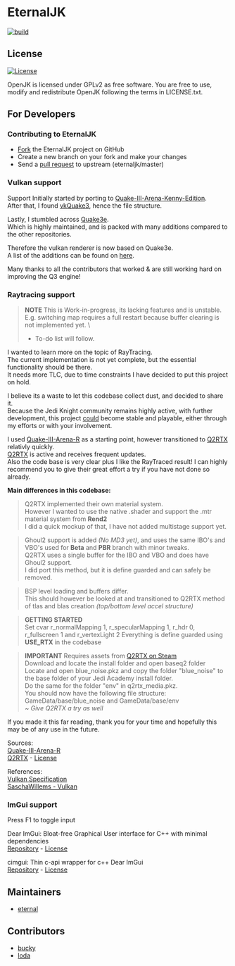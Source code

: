 # EternalJK
[![build](https://github.com/JKSunny/EternalJK/actions/workflows/build.yml/badge.svg)](https://github.com/JKSunny/EternalJK/actions/workflows/build.yml)

## License

[![License](https://img.shields.io/github/license/eternalcodes/EternalJK.svg)](https://github.com/eternalcodes/EternalJK/blob/master/LICENSE.txt)

OpenJK is licensed under GPLv2 as free software. You are free to use, modify and redistribute OpenJK following the terms in LICENSE.txt.

## For Developers

### Contributing to EternalJK
* [Fork](https://github.com/JKSunny/EternalJK/fork) the EternalJK project on GitHub
* Create a new branch on your fork and make your changes
* Send a [pull request](https://help.github.com/articles/creating-a-pull-request) to upstream (eternaljk/master)

### Vulkan support
Support Initially started by porting to [Quake-III-Arena-Kenny-Edition](https://github.com/kennyalive/Quake-III-Arena-Kenny-Edition).<br />
After that, I found [vkQuake3](https://github.com/suijingfeng/vkQuake3/tree/master/code), hence the file structure.

Lastly, I stumbled across [Quake3e](https://github.com/ec-/Quake3e).<br />
Which is highly maintained, and is packed with many additions compared to the other repositories.

Therefore the vulkan renderer is now based on Quake3e. <br />A list of the additions can be found on [here](https://github.com/ec-/Quake3e#user-content-vulkan-renderer).

Many thanks to all the contributors that worked & are still working hard on improving the Q3 engine!

### Raytracing support
> **NOTE** This is Work-in-progress, its lacking features and is unstable. \
> E.g. switching map requires a full restart because buffer clearing is not implemented yet. \
> - To-do list will follow.

I wanted to learn more on the topic of RayTracing. \
The current implementation is not yet complete, but the essential functionality should be there. \
It needs more TLC, due to time constraints I have decided to put this project on hold.

I believe its a waste to let this codebase collect dust, and decided to share it. \
Because the Jedi Knight community remains highly active, with further development, this project <ins>could</ins> become stable and playable, either through my efforts or with your involvement. 

I used [Quake-III-Arena-R](https://github.com/fknfilewalker/Quake-III-Arena-R) as a starting point, however transitioned to [Q2RTX](https://github.com/NVIDIA/Q2RTX) relativly quickly. \
[Q2RTX](https://github.com/NVIDIA/Q2RTX) is active and receives frequent updates. \
Also the code base is very clear plus I like the RayTraced result!
I can highly recommend you to give their great effort a try if you have not done so already.

**Main differences in this codebase:**

> Q2RTX implemented their own material system. \
> However I wanted to use the native .shader and support the .mtr material system from **Rend2** \
> I did a quick mockup of that, I have not added multistage support yet.

> Ghoul2 support is added *(No MD3 yet)*, and uses the same IBO's and VBO's used for **Beta** and **PBR** branch with minor tweaks. \
> Q2RTX uses a single buffer for the IBO and VBO and does have Ghoul2 support. \
> I did port this method, but it is define guarded and can safely be removed.

> BSP level loading and buffers differ. \
> This should however be looked at and transitioned to Q2RTX method of tlas and blas creation *(top/bottom level accel structure)*

> **GETTING STARTED** \
> Set cvar r_normalMapping 1, r_specularMapping 1, r_hdr 0, r_fullscreen 1 and r_vertexLight 2 
> Everything is define guarded using **USE_RTX** in the codebase

> **IMPORTANT** Requires assets from [Q2RTX on Steam](https://store.steampowered.com/app/1089130/Quake_II_RTX/) \
> Download and locate the install folder and open baseq2 folder \
> Locate and open blue_noise.pkz and copy the folder "blue_noise" to the base folder of your Jedi Academy install folder. \
> Do the same for the folder "env" in q2rtx_media.pkz. \
> You should now have the following file structure: GameData/base/blue_noise and GameData/base/env \
> *~ Give Q2RTX a try as well*

If you made it this far reading, thank you for your time and hopefully this may be of any use in the future.

Sources: \
[Quake-III-Arena-R](https://github.com/fknfilewalker/Quake-III-Arena-R) \
[Q2RTX](https://github.com/NVIDIA/Q2RTX) - [License](https://github.com/NVIDIA/Q2RTX/blob/master/license.txt)

References: \
[Vulkan Specification](https://registry.khronos.org/vulkan/specs/1.2-extensions/html/vkspec.html) \
[SaschaWillems - Vulkan](https://github.com/SaschaWillems/Vulkan)

### ImGui support 
Press F1 to toggle input

Dear ImGui: Bloat-free Graphical User interface for C++ with minimal dependencies<br />
[Repository](https://github.com/ocornut/imgui) - 
[License](https://github.com/ocornut/imgui/blob/master/LICENSE.txt)

cimgui: Thin c-api wrapper for c++ Dear ImGui<br />
[Repository](https://github.com/cimgui/cimgui) - 
[License](https://github.com/cimgui/cimgui/blob/docking_inter/LICENSE)

## Maintainers

* [eternal](https://github.com/eternalcodes)

## Contributors 
* [bucky](https://github.com/Bucky21659)
* [loda](https://github.com/videoP)